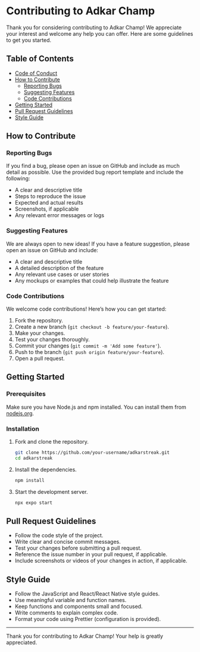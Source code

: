 # Contributing to Adkar Champ

Thank you for considering contributing to Adkar Champ! We appreciate your interest and welcome any help you can offer. Here are some guidelines to get you started.

## Table of Contents

- [Code of Conduct](#code-of-conduct)
- [How to Contribute](#how-to-contribute)
  - [Reporting Bugs](#reporting-bugs)
  - [Suggesting Features](#suggesting-features)
  - [Code Contributions](#code-contributions)
- [Getting Started](#getting-started)
- [Pull Request Guidelines](#pull-request-guidelines)
- [Style Guide](#style-guide)

## How to Contribute

### Reporting Bugs

If you find a bug, please open an issue on GitHub and include as much detail as possible. Use the provided bug report template and include the following:

- A clear and descriptive title
- Steps to reproduce the issue
- Expected and actual results
- Screenshots, if applicable
- Any relevant error messages or logs

### Suggesting Features

We are always open to new ideas! If you have a feature suggestion, please open an issue on GitHub and include:

- A clear and descriptive title
- A detailed description of the feature
- Any relevant use cases or user stories
- Any mockups or examples that could help illustrate the feature

### Code Contributions

We welcome code contributions! Here’s how you can get started:

1. Fork the repository.
2. Create a new branch (`git checkout -b feature/your-feature`).
3. Make your changes.
4. Test your changes thoroughly.
5. Commit your changes (`git commit -m 'Add some feature'`).
6. Push to the branch (`git push origin feature/your-feature`).
7. Open a pull request.

## Getting Started

### Prerequisites

Make sure you have Node.js and npm installed. You can install them from [nodejs.org](https://nodejs.org).

### Installation

1. Fork and clone the repository.
    ```bash
    git clone https://github.com/your-username/adkarstreak.git
    cd adkarstreak
    ```
2. Install the dependencies.
    ```bash
    npm install
    ```
3. Start the development server.
    ```bash
    npx expo start
    ```

## Pull Request Guidelines

- Follow the code style of the project.
- Write clear and concise commit messages.
- Test your changes before submitting a pull request.
- Reference the issue number in your pull request, if applicable.
- Include screenshots or videos of your changes in action, if applicable.

## Style Guide

- Follow the JavaScript and React/React Native style guides.
- Use meaningful variable and function names.
- Keep functions and components small and focused.
- Write comments to explain complex code.
- Format your code using Prettier (configuration is provided).

---

Thank you for contributing to Adkar Champ! Your help is greatly appreciated.